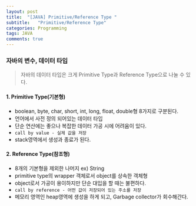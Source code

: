 ```yaml
---
layout: post
title:  "[JAVA] Primitive/Reference Type "
subtitle:   "Primitive/Reference Type"
categories: Programming
tags: JAVA
comments: true
---
```


### 자바의 변수, 데이터 타입

> 자바의 데이터 타입은 크게 Primitive Type과 Reference Type으로 나눌 수 있다.



#### 1. Primitive Type(기본형)

- boolean, byte, char, short, int, long, float, double형 8가지로 구분된다.
- 언어에서 사전 정의 되어있는 데이터 타입
- 단순 연산에는 좋으나 복잡한 데이터 가공 시에 어려움이 있다.
- `call by value - 실제 값을 저장` 
- stack영역에서 생성과 종료가 된다.



#### 2. Reference Type(참조형)

- 8개의 기본형을 제외한 나머지    ex) String
- primitive type의 wrapper 객체로서 object를 상속한 객체형
- object로서 가공이 용이하지만 단순 대입을 할 때는 불편하다.
- `call by reference - 어떤 값이 저장되어 있는 주소를 저장`
- 메모리 영역인 heap영역에 생성을 하게 되고, Garbage collector가 회수해간다.

